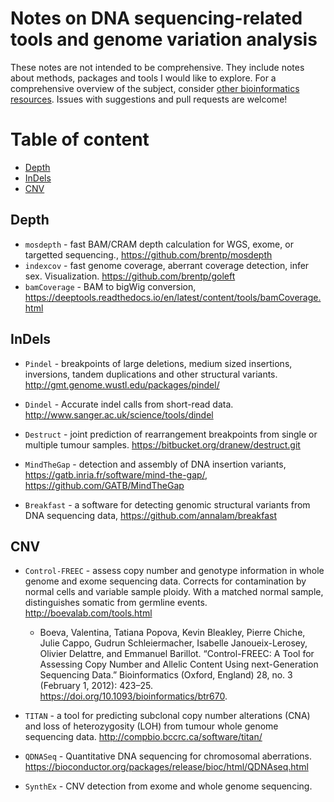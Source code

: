 # Notes on DNA sequencing-related tools and genome variation analysis

These notes are not intended to be comprehensive. They include notes about methods, packages and tools I would like to explore. For a comprehensive overview of the subject, consider [other bioinformatics resources](https://github.com/mdozmorov/blogs/tree/master/Bioinformatics). Issues with suggestions and pull requests are welcome!

# Table of content

* [Depth](#depth)
* [InDels](#indels)
* [CNV](#cnv)


## Depth

- `mosdepth` - fast BAM/CRAM depth calculation for WGS, exome, or targetted sequencing., https://github.com/brentp/mosdepth
- `indexcov` - fast genome coverage, aberrant coverage detection, infer sex. Visualization. https://github.com/brentp/goleft
- `bamCoverage` - BAM to bigWig conversion, https://deeptools.readthedocs.io/en/latest/content/tools/bamCoverage.html


## InDels

- `Pindel` - breakpoints of large deletions, medium sized insertions, inversions, tandem duplications and other structural variants. http://gmt.genome.wustl.edu/packages/pindel/

- `Dindel` - Accurate indel calls from short-read data. http://www.sanger.ac.uk/science/tools/dindel

- `Destruct` - joint prediction of rearrangement breakpoints from single or multiple tumour samples. https://bitbucket.org/dranew/destruct.git

- `MindTheGap` - detection and assembly of DNA insertion variants, https://gatb.inria.fr/software/mind-the-gap/, https://github.com/GATB/MindTheGap

- `Breakfast` - a software for detecting genomic structural variants from DNA sequencing data, https://github.com/annalam/breakfast


## CNV

- `Control-FREEC` - assess copy number and genotype information in whole genome and exome sequencing data. Corrects for contamination by normal cells and variable sample ploidy. With a matched normal sample, distinguishes somatic from germline events. http://boevalab.com/tools.html
    - Boeva, Valentina, Tatiana Popova, Kevin Bleakley, Pierre Chiche, Julie Cappo, Gudrun Schleiermacher, Isabelle Janoueix-Lerosey, Olivier Delattre, and Emmanuel Barillot. “Control-FREEC: A Tool for Assessing Copy Number and Allelic Content Using next-Generation Sequencing Data.” Bioinformatics (Oxford, England) 28, no. 3 (February 1, 2012): 423–25. https://doi.org/10.1093/bioinformatics/btr670.

- `TITAN` - a tool for predicting subclonal copy number alterations (CNA) and loss of heterozygosity (LOH) from tumour whole genome sequencing data. http://compbio.bccrc.ca/software/titan/

- `QDNASeq` - Quantitative DNA sequencing for chromosomal aberrations. https://bioconductor.org/packages/release/bioc/html/QDNAseq.html

- `SynthEx` - CNV detection from exome and whole genome sequencing.
